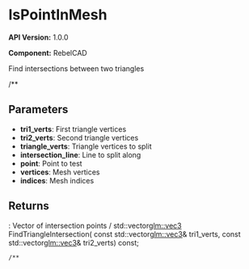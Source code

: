 # IsPointInMesh

**API Version:** 1.0.0

**Component:** RebelCAD

Find intersections between two triangles

/**

## Parameters

- **tri1_verts**: First triangle vertices
- **tri2_verts**: Second triangle vertices
- **triangle_verts**: Triangle vertices to split
- **intersection_line**: Line to split along
- **point**: Point to test
- **vertices**: Mesh vertices
- **indices**: Mesh indices

## Returns

: Vector of intersection points
/
    std::vector<glm::vec3> FindTriangleIntersection(
        const std::vector<glm::vec3>& tri1_verts,
        const std::vector<glm::vec3>& tri2_verts) const;

    /**

